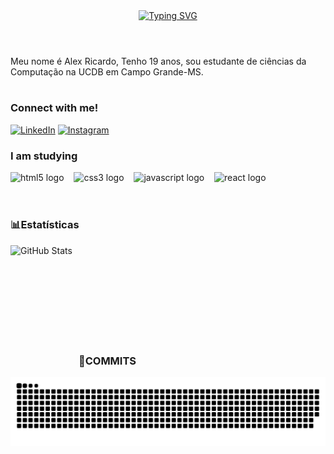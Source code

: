 <div align="center">
 <a href="https://git.io/typing-svg"><img src="https://readme-typing-svg.demolab.com?font=Fira+Code&weight=600&size=30&duration=2000&pause=1000&color=F7F7F7&center=true&vCenter=true&width=435&lines=BEM+VINDO+AO+MEU+GIT!!" alt="Typing SVG" 
    /></a>

</div>

<img align="center" alt="" src="./src/header-gif.gif">

#

<p align="left">Meu nome é Alex Ricardo, Tenho 19 anos, sou
estudante de ciências da Computação na UCDB em Campo Grande-MS.

#

<img align="right" alt="" height="190px" src="./src/study.gif">

<h3 align="left">Connect with me!</h3>


[![LinkedIn](https://img.shields.io/badge/-LinkedIn-000?style=for-the-badge&logo=linkedin&logoColor=FF00F6&color:FFF)](https://www.linkedin.com/in/alex-ricardo-27796b36b/)
[![Instagram](https://img.shields.io/badge/-Instagram-000?style=for-the-badge&logo=instagram&logoColor=FFF&color:FFF)](https://www.instagram.com/alexricardo66/)


<h3 align="left">I am studying </h3>

<div align="left">
  <img src="https://cdn.jsdelivr.net/gh/devicons/devicon/icons/html5/html5-original.svg" height="25" alt="html5 logo"  />
  <img width="8" />
  <img src="https://cdn.jsdelivr.net/gh/devicons/devicon/icons/css3/css3-original.svg" height="25" alt="css3 logo"  />
  <img width="8" />
  <img src="https://cdn.jsdelivr.net/gh/devicons/devicon/icons/javascript/javascript-plain.svg" height="25" alt="javascript logo"  />
  <img width="8" />
  <img src="https://cdn.jsdelivr.net/gh/devicons/devicon/icons/react/react-original.svg" height="25" alt="react logo"  />
  <img width="8" />
  
<br/>
<br/>

#

### 📊Estatísticas

<img
    align="left"
    alt="GitHub Stats"
    height="200"
    style="padding-right: 10px;"
    src="https://github-readme-stats.vercel.app/api?username=Alex-Ricardo-067&show_icons=true&theme=tokyonight&locale=pt-br"
/>



<br/>
<br/>
<br/>
<br/>
<br/>
<br/>
<br/>
<br/>


#

### 🤖COMMITS

<picture align="center">
  <source media="(prefers-color-scheme: dark)" srcset="https://raw.githubusercontent.com/mari4souza/mari4souza/output/github-contribution-grid-snake-dark.svg">
  <source media="(prefers-color-scheme: light)" srcset="https://raw.githubusercontent.com/mari4souza/mari4souza/output/github-contribution-grid-snake-dark.svg">
  <img align="center" alt="github contribution grid snake animation" src="https://raw.githubusercontent.com/mari4souza/mari4souza/output/github-contribution-grid-snake.svg">
</picture>
